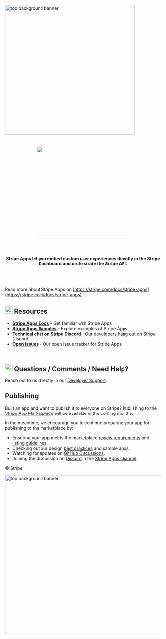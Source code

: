 <img src="./.readme/bg-banner-top.png" alt="top background banner" width="420" >
<h1 align="center">
  <img src="./.readme/stripe-apps-burple.svg" width="300" />
  <br/>
  <br/>
</h1>

<h4 align="center">Stripe Apps let you embed custom user experiences directly in the Stripe Dashboard and orchestrate the Stripe API.</h4>

<br />
<br />

Read more about Stripe Apps on [https://stripe.com/docs/stripe-apps](https://stripe.com/docs/stripe-apps).

<h2><img src='./.readme/blocks.svg' width='24'> Resources</h2>

- **[Stripe Apps Docs](https://stripe.com/docs/stripe-apps)** - Get familiar with Stripe Apps
- **[Stripe Apps Samples](examples)** - Explore examples of Stripe Apps.
- **[Technical chat on Stripe Discord](https://stripe.com/go/developer-chat)** - Our developers hang out on Stripe Discord
- **[Open issues](https://github.com/stripe/stripe-apps/issues)** - Our open issue tracker for Stripe Apps

<h2><br><img src='./.readme/gears.svg' width='24'> Questions / Comments / Need Help?</h2>

Reach out to us directly in our [Developer Support](https://github.com/stripe/stripe-apps/wiki/Developer-Support).

<h2> Publishing </h2>

Built an app and want to publish it to everyone on Stripe? Publishing to the [Stripe App Marketplace](https://marketplace.stripe.com/) will be available in the coming months.

In the meantime, we encourage you to continue preparing your app for publishing to the marketplace by: 
- Ensuring your app meets the marketplace [review requirements](https://stripe.com/docs/stripe-apps/review-requirements) and [listing guidelines](https://stripe.com/docs/stripe-apps/listing-guidelines). 
- Checking out our design [best practices](https://stripe.com/docs/stripe-apps/listing-guidelines) and sample apps. 
- Watching for updates on [GitHub Discussions](https://github.com/stripe/stripe-apps/discussions).
- Joining the discussion on [Discord](https://discord.com/invite/stripe) in the [Stripe Apps channel](https://discord.com/channels/841573134531821608/974592073229549638).

© Stripe

<img src="./.readme/bg-banner-bottom.png" align="right" width="515" alt="top background banner">
